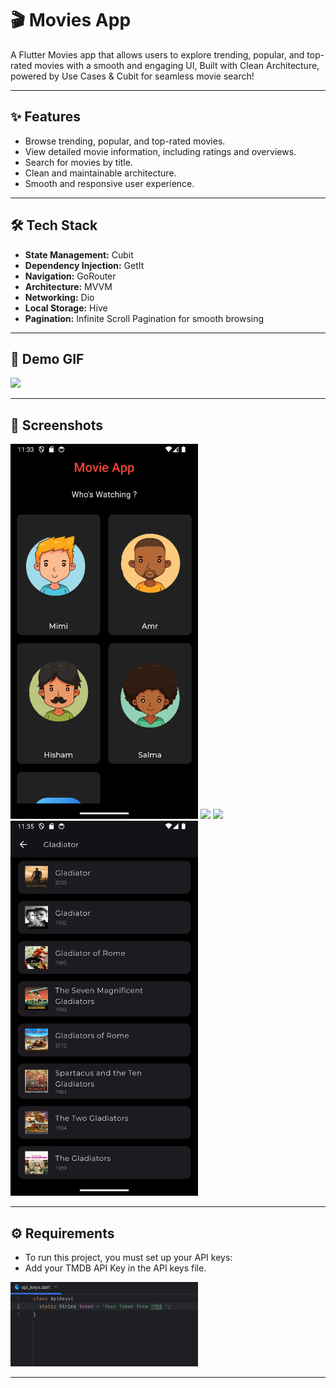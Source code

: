 # 🎬 Movies App

A Flutter Movies app that allows users to explore trending, popular, and top-rated movies with a smooth and engaging UI, Built with Clean Architecture, powered by Use Cases & Cubit for seamless movie search!

---

## ✨ Features
- Browse trending, popular, and top-rated movies.
- View detailed movie information, including ratings and overviews.
- Search for movies by title.
- Clean and maintainable architecture.
- Smooth and responsive user experience.

---

## 🛠️ Tech Stack
- **State Management:** Cubit
- **Dependency Injection:** GetIt
- **Navigation:** GoRouter
- **Architecture:** MVVM
- **Networking:** Dio
- **Local Storage:** Hive
- **Pagination:** Infinite Scroll Pagination for smooth browsing

---

## 🎥 Demo GIF

<img src="assets/images/movies_gif.gif" width="400"/>  

---

## 📸 Screenshots

<img src="assets/images/Screenshot_20250325_233306.png" width="300"/>

<img src="assets/images/Screenshot_20250325_233343.png" width="300"/> 

<img src="assets/images/Screenshot_20250325_233449.png" width="300"/>

<img src="assets/images/Screenshot_20250325_233516.png" width="300"/> 

---

## ⚙️ Requirements

- To run this project, you must set up your API keys:
- Add your TMDB API Key in the API keys file.

<img src="assets/images/Screenshot 2025-03-25 233617.png" width="300"/>

---


